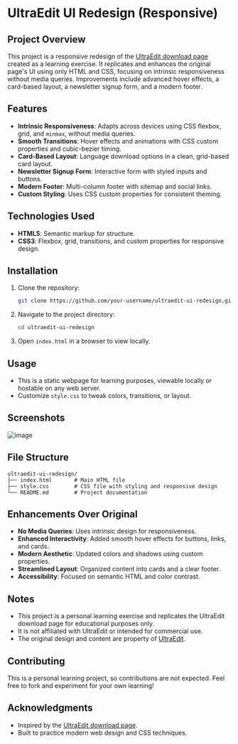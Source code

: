 # UltraEdit UI Redesign (Responsive)

## Project Overview
This project is a responsive redesign of the [UltraEdit download page](https://www.ultraedit.com/downloads/ultraedit-download-thank-you/) created as a learning exercise. It replicates and enhances the original page's UI using only HTML and CSS, focusing on intrinsic responsiveness without media queries. Improvements include advanced hover effects, a card-based layout, a newsletter signup form, and a modern footer.

## Features
- **Intrinsic Responsiveness**: Adapts across devices using CSS flexbox, grid, and `minmax`, without media queries.
- **Smooth Transitions**: Hover effects and animations with CSS custom properties and cubic-bezier timing.
- **Card-Based Layout**: Language download options in a clean, grid-based card layout.
- **Newsletter Signup Form**: Interactive form with styled inputs and buttons.
- **Modern Footer**: Multi-column footer with sitemap and social links.
- **Custom Styling**: Uses CSS custom properties for consistent theming.

## Technologies Used
- **HTML5**: Semantic markup for structure.
- **CSS3**: Flexbox, grid, transitions, and custom properties for responsive design.

## Installation
1. Clone the repository:
   ```bash
   git clone https://github.com/your-username/ultraedit-ui-redesign.git
   ```
2. Navigate to the project directory:
   ```bash
   cd ultraedit-ui-redesign
   ```
3. Open `index.html` in a browser to view locally.

## Usage
- This is a static webpage for learning purposes, viewable locally or hostable on any web server.
- Customize `style.css` to tweak colors, transitions, or layout.

## Screenshots
![image](https://github.com/user-attachments/assets/596ab161-abf7-4a6d-b59a-cc6b8aa44c08)

## File Structure
```
ultraedit-ui-redesign/
├── index.html       # Main HTML file
├── style.css        # CSS file with styling and responsive design
└── README.md        # Project documentation
```

## Enhancements Over Original
- **No Media Queries**: Uses intrinsic design for responsiveness.
- **Enhanced Interactivity**: Added smooth hover effects for buttons, links, and cards.
- **Modern Aesthetic**: Updated colors and shadows using custom properties.
- **Streamlined Layout**: Organized content into cards and a clear footer.
- **Accessibility**: Focused on semantic HTML and color contrast.

## Notes
- This project is a personal learning exercise and replicates the UltraEdit download page for educational purposes only.
- It is not affiliated with UltraEdit or intended for commercial use.
- The original design and content are property of [UltraEdit](https://www.ultraedit.com/).

## Contributing
This is a personal learning project, so contributions are not expected. Feel free to fork and experiment for your own learning!

## Acknowledgments
- Inspired by the [UltraEdit download page](https://www.ultraedit.com/downloads/ultraedit-download-thank-you/).
- Built to practice modern web design and CSS techniques.
